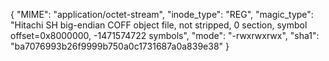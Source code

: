 {
  "MIME": "application/octet-stream",
  "inode_type": "REG",
  "magic_type": "Hitachi SH big-endian COFF object file, not stripped, 0 section, symbol offset=0x8000000, -1471574722 symbols",
  "mode": "-rwxrwxrwx",
  "sha1": "ba7076993b26f9999b750a0c1731687a0a839e38"
}
